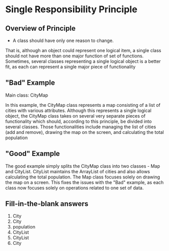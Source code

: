 # Single Responsibility Principle

## Overview of Principle

* A class should have only one reason to change.

That is, although an object could represent one logical item, a single class should not have more than one major function of set of functions. Sometimes, several classes representing a single logical object is a better fit, as each can represent a single major piece of functionality

## "Bad" Example

Main class: CityMap

In this example, the CityMap class represents a map consisting of a list of cities with various attributes. Although this represents a single logical object, the CityMap class takes on several very separate pieces of functionality which should, according to this principle, be divided into several classes. Those functionalities include managing the list of cities (add and remove), drawing the map on the screen, and calculating the total population

## "Good" Example

The good example simply splits the CityMap class into two classes - Map and CityList. CityList maintains the ArrayList of cities and also allows calculating the total population. The Map class focuses solely on drawing the map on a screen. This fixes the issues with the "Bad" example, as each class now focuses solely on operations related to one set of data.

## Fill-in-the-blank answers

1. City
2. City
3. population
4. CityList
5. CityList
6. City